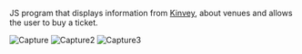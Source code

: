  <p>JS program that displays information from <a href="https://www.progress.com/kinvey">Kinvey</a>, about venues and allows the user to buy a ticket.</p>

![Capture](https://user-images.githubusercontent.com/28908397/55344871-36ffe880-54b7-11e9-9c71-350377db856a.PNG)
![Capture2](https://user-images.githubusercontent.com/28908397/55344872-37987f00-54b7-11e9-8bc2-09fed7978c76.PNG)
![Capture3](https://user-images.githubusercontent.com/28908397/55344873-37987f00-54b7-11e9-8f52-60a2d0b50eee.PNG)